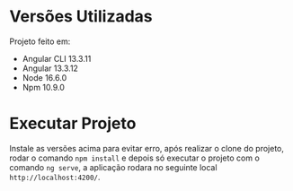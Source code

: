 # Versões Utilizadas

Projeto feito em:
* Angular CLI 13.3.11
* Angular 13.3.12
* Node 16.6.0
* Npm 10.9.0

# Executar Projeto
Instale as versões acima para evitar erro, após realizar o clone do projeto, rodar o comando ```npm install``` e depois só
executar o projeto com o comando ```ng serve```, a aplicação rodara no seguinte local ```http://localhost:4200/```.
